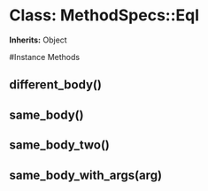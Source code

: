 # Class: MethodSpecs::Eql
**Inherits:** Object
    




#Instance Methods
## different_body() [](#method-i-different_body)

## same_body() [](#method-i-same_body)

## same_body_two() [](#method-i-same_body_two)

## same_body_with_args(arg) [](#method-i-same_body_with_args)

